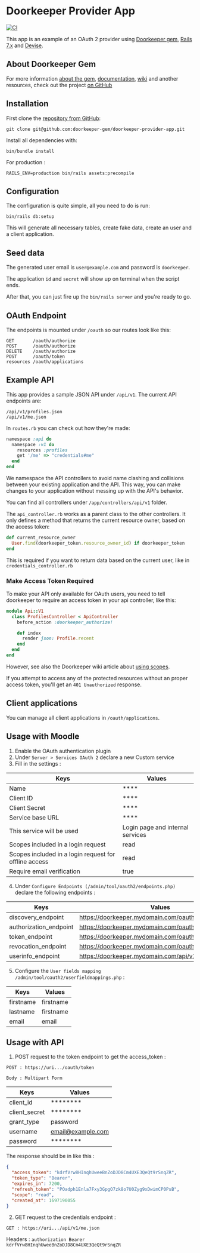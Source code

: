 # Doorkeeper Provider App

[![CI](https://github.com/doorkeeper-gem/doorkeeper-provider-app/actions/workflows/ci.yml/badge.svg)](https://github.com/doorkeeper-gem/doorkeeper-provider-app/actions/workflows/ci.yml)

This app is an example of an OAuth 2 provider using [Doorkeeper gem](https://github.com/doorkeeper-gem/doorkeeper), [Rails 7.x](http://rubyonrails.org/) and [Devise](https://github.com/plataformatec/devise).

## About Doorkeeper Gem

For more information [about the gem](https://github.com/doorkeeper-gem/doorkeeper), [documentation](https://github.com/doorkeeper-gem/doorkeeper#readme), [wiki](https://github.com/doorkeeper-gem/doorkeeper/wiki/_pages) and another resources, check out the project [on GitHub](https://github.com/doorkeeper-gem/doorkeeper)

## Installation

First clone the [repository from GitHub](https://github.com/doorkeeper-gem/doorkeeper-provider-app):

    git clone git@github.com:doorkeeper-gem/doorkeeper-provider-app.git

Install all dependencies with:

    bin/bundle install

For production : 

    RAILS_ENV=production bin/rails assets:precompile

## Configuration

The configuration is quite simple, all you need to do is run:

    bin/rails db:setup

This will generate all necessary tables, create fake data, create an user and a client application.

## Seed data

The generated user email is `user@example.com` and password is `doorkeeper`.

The application `id` and `secret` will show up on terminal when the script ends.

After that, you can just fire up the `bin/rails server` and you're ready to go.

## OAuth Endpoint

The endpoints is mounted under `/oauth` so our routes look like this:

    GET       /oauth/authorize
    POST      /oauth/authorize
    DELETE    /oauth/authorize
    POST      /oauth/token
    resources /oauth/applications

## Example API

This app provides a sample JSON API under `/api/v1`. The current API endpoints are:

    /api/v1/profiles.json
    /api/v1/me.json

In `routes.rb` you can check out how they're made:

``` ruby
namespace :api do
  namespace :v1 do
    resources :profiles
    get '/me' => "credentials#me"
  end
end
```

We namespace the API controllers to avoid name clashing and collisions between your existing application and the API.
This way, you can make changes to your application without messing up with the API's behavior.

You can find all controllers under `/app/controllers/api/v1` folder.

The `api_controller.rb` works as a parent class to the other controllers. It only defines a method that returns
the current resource owner, based on the access token:

``` ruby
def current_resource_owner
  User.find(doorkeeper_token.resource_owner_id) if doorkeeper_token
end
```

This is required if you want to return data based on the current user, like in `credentials_controller.rb`

### Make Access Token Required

To make your API only available for OAuth users, you need to tell doorkeeper to require an access token in
your api controller, like this:

``` ruby
module Api::V1
  class ProfilesController < ApiController
    before_action :doorkeeper_authorize!

    def index
      render json: Profile.recent
    end
  end
end
```

However, see also the Doorkeeper wiki article about [using scopes](https://github.com/doorkeeper-gem/doorkeeper/wiki/Using-Scopes).

If you attempt to access any of the protected resources without an proper access token, you'll get an `401 Unauthorized` response.

## Client applications

You can manage all client applications in `/oauth/applications`.

## Usage with Moodle

1. Enable the OAuth authentication plugin
2. Under `Server > Services OAuth 2` declare a new Custom service
3. Fill in the settings :

|Keys|Values|
|----|------|
|Name|****|
|Client ID|****|
|Client Secret|****|
|Service base URL|****|
|This service will be used|Login page and internal services|
|Scopes included in a login request|read|
|Scopes included in a login request for offline access|read|
|Require email verification|true|

4. Under `Configure Endpoints (/admin/tool/oauth2/endpoints.php)` declare the following endpoints :

|Keys|Values|
|----|------|
|discovery_endpoint|https://doorkeeper.mydomain.com/oauth/applications|
|authorization_endpoint|https://doorkeeper.mydomain.com/oauth/oauth/authorize|
|token_endpoint|https://doorkeeper.mydomain.com/oauth/oauth/token|
|revocation_endpoint|https://doorkeeper.mydomain.com/oauth/revoke|
|userinfo_endpoint|https://doorkeeper.mydomain.com/api/v1/me.json|

5. Configure the `User fields mapping /admin/tool/oauth2/userfieldmappings.php` :

|Keys|Values|
|----|------|
|firstname|firstname|
|lastname|firstname|
|email|email|

## Usage with API

1. POST request to the token endpoint to get the access_token :

`POST : https://uri.../oauth/token`

`Body : Multipart Form`

|Keys|Values|
|----|------|
|client_id|********|
|client_secret|********|
|grant_type|password|
|username|email@example.com|
|password|********|

The response should be in like this :

```json
{
  "access_token": "kdrfVrw8HInqhUweeBnZoDJD8Cm4UXE3QeQt9rSnqZR",
  "token_type": "Bearer",
  "expires_in": 7200,
  "refresh_token": "POadph1Enla7Fxy3GpgO7zk8o7U0Zyg9xDwimCP0PsB",
  "scope": "read",
  "created_at": 1697190055
}
```

2. GET request to the credentials endpoint :

`GET : https://uri.../api/v1/me.json`

Headers : `authorization Bearer kdrfVrw8HInqhUweeBnZoDJD8Cm4UXE3QeQt9rSnqZR`
